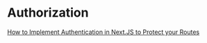 # Authorization

[How to Implement Authentication in Next.JS to Protect your Routes](https://www.mikealche.com/software-development/how-to-implement-authentication-in-next-js-without-third-party-libraries)
